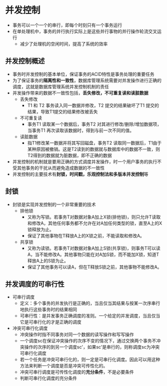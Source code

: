 # 并发控制
- 事务可以一个一个的串行，即每个时刻只有一个事务运行
- 在单处理机中，事务的并行执行实际上是这些并行事物的并行操作轮流交叉运行
	- 减少了处理机的空闲时间，提高了系统的效率
## 并发控制概述
- 事务时并发控制的基本单位，保证事务的ACID特性是事务处理的重要任务
- 为了保证事务的**隔离性和一致性**，数据库管理系统需要对并发操作进行正确的调度，这就是数据库管理系统并发控制机制的责任
- 并发操作带来的数据不一致性包括，**丢失修改，不可重复读和读脏数据**
	- 丢失修改
		- T1 和 T2 事务读入同一数据并修改，T2 提交的结果破坏了T1 提交的结果，导致T1提交的结果修改被丢失
	- 不可重复读
		- 事务T1 读取某一个数据后，事务T2 对其进行修改/删除/增加数据项，当事务T1 再次读取该数据时，得到与前一次不同的值。
	- 读脏数据
		- 指T1修改某一数据并将其写回磁盘，事务T2 读取同一数据后，T1由于某种原因被撤销。这是T2读到的数据就与数据库中的数据不一致，则T2得到的数据就为脏数据，即不正确的数据
- 并发控制的机制就是要用正确的方式调度并发操作，时一个用户事务的执行不受其他事务的干扰从而避免造成数据的不一致性
- 并发控制的主要技术有**封锁，时间戳，乐观控制法和多版本并发控制**等
## 封锁
- 封锁是实现并发控制的一个非常重要的技术
	- 排他锁
		- 又称为写锁。若事务T对数据对象A加上X锁(排他锁)，则只允许T读取和修改A，其他任何事务都不允许在对A加任何类型的锁，直至A上的X锁释放为止。
		- 保证了其他事物在T释放A上的X锁之前，不能读取和修改A。
	- 共享锁
		- 又称为读锁。若事务T对数据对象A加上S锁(共享锁)，则事务T可以读A，当不能修改A。其他事物只能在对A加S锁，而不能加X锁，知道T释放A上的S锁为止。
		- 保证了其他事务可以读A，但在T释放S锁之前，其他事物不能修改A。
## 并发调度的可串行性
- 可串行调度
	- 定义：多个事务的并发执行是正确的，当且仅当其结果与按某一次序串行地执行这些事务时的结果相同
	- 可串行性：是并发事务正确调度的准则。一个给定的并发调度，当且仅当它是可串行化的才是正确的调度
- 冲突可串行化调度
	- 冲突操作时指不同事务对同一个数据的读写操作和写写操作
	- 一个调度sc在保证冲突操作的次序不变的情况下，通过交换两个事务不冲突操作的次序的到另一个调度sc'，如果sc'是串行的，则称调度sc为冲突可串行化调度
	- 若一个任务是冲突可串行化的，则一定是可串行化调度。因此可以用这种方法来判断一个调度是否是冲突可传性化的。
	- 冲突可串行调度是可传性化调度的**充分条件**，不是必要条件
	- 判断可串行化调度的充分条件